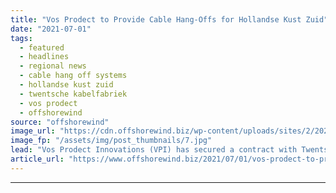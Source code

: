 ```yaml
---
title: "Vos Prodect to Provide Cable Hang-Offs for Hollandse Kust Zuid"
date: "2021-07-01"
tags: 
  - featured
  - headlines
  - regional news
  - cable hang off systems
  - hollandse kust zuid
  - twentsche kabelfabriek
  - vos prodect
  - offshorewind
source: "offshorewind"
image_url: "https://cdn.offshorewind.biz/wp-content/uploads/sites/2/2021/07/01083503/Vos-Prodect-to-provide-cable-hang-off-system-for-Hollandse-Kust-Zuid.jpg"
image_fp: "/assets/img/post_thumbnails/7.jpg"
lead: "Vos Prodect Innovations (VPI) has secured a contract with Twentsche Kabelfabriek (TKF) to supply"
article_url: "https://www.offshorewind.biz/2021/07/01/vos-prodect-to-provide-cable-hang-offs-for-hollandse-kust-zuid/"
---
```


---
